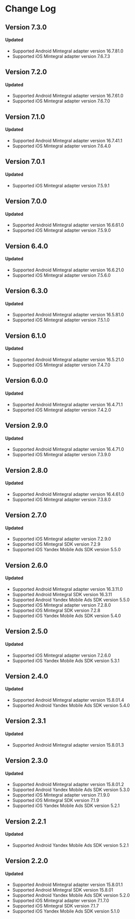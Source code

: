 # Change Log

## Version 7.3.0

#### Updated

* Supported Android Mintegral adapter version 16.7.81.0
* Supported iOS Mintegral adapter version 7.6.7.3

## Version 7.2.0

#### Updated

* Supported Android Mintegral adapter version 16.7.61.0
* Supported iOS Mintegral adapter version 7.6.7.0

## Version 7.1.0

#### Updated

* Supported Android Mintegral adapter version 16.7.41.1
* Supported iOS Mintegral adapter version 7.6.4.0

## Version 7.0.1

#### Updated

* Supported iOS Mintegral adapter version 7.5.9.1

## Version 7.0.0

#### Updated

* Supported Android Mintegral adapter version 16.6.61.0
* Supported iOS Mintegral adapter version 7.5.9.0

## Version 6.4.0

#### Updated

* Supported Android Mintegral adapter version 16.6.21.0
* Supported iOS Mintegral adapter version 7.5.6.0

## Version 6.3.0

#### Updated

* Supported Android Mintegral adapter version 16.5.81.0
* Supported iOS Mintegral adapter version 7.5.1.0

## Version 6.1.0

#### Updated

* Supported Android Mintegral adapter version 16.5.21.0
* Supported iOS Mintegral adapter version 7.4.7.0

## Version 6.0.0

#### Updated

* Supported Android Mintegral adapter version 16.4.71.1
* Supported iOS Mintegral adapter version 7.4.2.0

## Version 2.9.0

#### Updated

* Supported Android Mintegral adapter version 16.4.71.0
* Supported iOS Mintegral adapter version 7.3.9.0

## Version 2.8.0

#### Updated

* Supported Android Mintegral adapter version 16.4.61.0
* Supported iOS Mintegral adapter version 7.3.8.0

## Version 2.7.0

#### Updated

* Supported iOS Mintegral adapter version 7.2.9.0
* Supported iOS Mintegral SDK version 7.2.9
* Supported iOS Yandex Mobile Ads SDK version 5.5.0

## Version 2.6.0

#### Updated

* Supported Android Mintegral adapter version 16.3.11.0
* Supported Android Mintegral SDK version 16.3.11
* Supported Android Yandex Mobile Ads SDK version 5.5.0
* Supported iOS Mintegral adapter version 7.2.8.0
* Supported iOS Mintegral SDK version 7.2.8
* Supported iOS Yandex Mobile Ads SDK version 5.4.0

## Version 2.5.0

#### Updated

* Supported iOS Mintegral adapter version 7.2.6.0
* Supported iOS Yandex Mobile Ads SDK version 5.3.1

## Version 2.4.0

#### Updated

* Supported Android Mintegral adapter version 15.8.01.4
* Supported Android Yandex Mobile Ads SDK version 5.4.0

## Version 2.3.1

#### Updated

* Supported Android Mintegral adapter version 15.8.01.3

## Version 2.3.0

#### Updated

* Supported Android Mintegral adapter version 15.8.01.2
* Supported Android Yandex Mobile Ads SDK version 5.3.0
* Supported iOS Mintegral adapter version 7.1.9.0
* Supported iOS Mintegral SDK version 7.1.9
* Supported iOS Yandex Mobile Ads SDK version 5.2.1

## Version 2.2.1

#### Updated

* Supported Android Yandex Mobile Ads SDK version 5.2.1

## Version 2.2.0

#### Updated

* Supported Android Mintegral adapter version 15.8.01.1
* Supported Android Mintegral SDK version 15.8.01
* Supported Android Yandex Mobile Ads SDK version 5.2.0
* Supported iOS Mintegral adapter version 7.1.7.0
* Supported iOS Mintegral SDK version 7.1.7
* Supported iOS Yandex Mobile Ads SDK version 5.1.0
